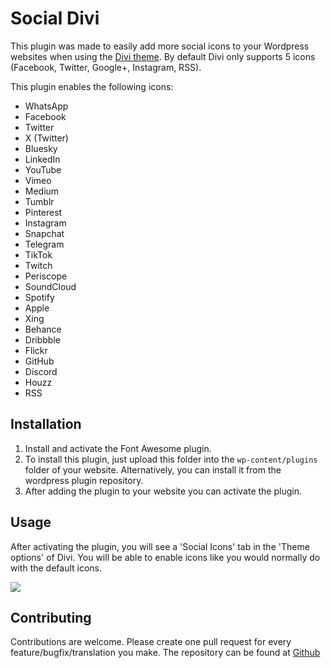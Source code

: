 # Social Divi

This plugin was made to easily add more social icons to your Wordpress websites when using the [Divi theme](https://www.elegantthemes.com/gallery/divi/). By default Divi only supports 5 icons (Facebook, Twitter, Google+, Instagram, RSS).

This plugin enables the following icons:
* WhatsApp
* Facebook
* Twitter
* X (Twitter)
* Bluesky
* LinkedIn
* YouTube
* Vimeo
* Medium
* Tumblr
* Pinterest
* Instagram
* Snapchat
* Telegram
* TikTok
* Twitch
* Periscope
* SoundCloud
* Spotify
* Apple
* Xing
* Behance
* Dribbble
* Flickr
* GitHub
* Discord
* Houzz
* RSS

## Installation

1. Install and activate the Font Awesome plugin.
2. To install this plugin, just upload this folder into the `wp-content/plugins` folder of your website. Alternatively, you can install it from the wordpress plugin repository.
3. After adding the plugin to your website you can activate the plugin.

## Usage

After activating the plugin, you will see a 'Social Icons' tab in the 'Theme options' of Divi.
You will be able to enable icons like you would normally do with the default icons.

![](https://i.imgur.com/nLnfz6v.png)

## Contributing

Contributions are welcome. Please create one pull request for every feature/bugfix/translation you make. The repository can be found at [Github](https://github.com/jelleroorda/social-divi)
